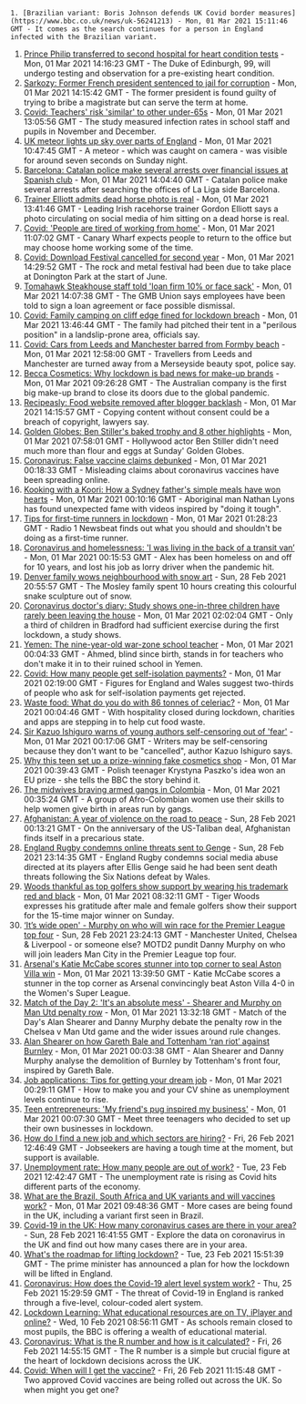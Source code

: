 
    1. [Brazilian variant: Boris Johnson defends UK Covid border measures](https://www.bbc.co.uk/news/uk-56241213) - Mon, 01 Mar 2021 15:11:46 GMT - It comes as the search continues for a person in England infected with the Brazilian variant.
1. [Prince Philip transferred to second hospital for heart condition tests](https://www.bbc.co.uk/news/uk-56241353) - Mon, 01 Mar 2021 14:16:23 GMT - The Duke of Edinburgh, 99, will undergo testing and observation for a pre-existing heart condition.
1. [Sarkozy: Former French president sentenced to jail for corruption](https://www.bbc.co.uk/news/world-europe-56237818) - Mon, 01 Mar 2021 14:15:42 GMT - The former president is found guilty of trying to bribe a magistrate but can serve the term at home.
1. [Covid: Teachers' risk 'similar' to other under-65s](https://www.bbc.co.uk/news/health-56238468) - Mon, 01 Mar 2021 13:05:56 GMT - The study measured infection rates in school staff and pupils in November and December.
1. [UK meteor lights up sky over parts of England](https://www.bbc.co.uk/news/uk-england-bristol-56237596) - Mon, 01 Mar 2021 10:47:45 GMT - A meteor - which was caught on camera - was visible for around seven seconds on Sunday night.
1. [Barcelona: Catalan police make several arrests over financial issues at Spanish club](https://www.bbc.co.uk/sport/football/56236872) - Mon, 01 Mar 2021 14:04:40 GMT - Catalan police make several arrests after searching the offices of La Liga side Barcelona.
1. [Trainer Elliott admits dead horse photo is real](https://www.bbc.co.uk/sport/horse-racing/56234556) - Mon, 01 Mar 2021 13:41:46 GMT - Leading Irish racehorse trainer Gordon Elliott says a photo circulating on social media of him sitting on a dead horse is real.
1. [Covid: 'People are tired of working from home'](https://www.bbc.co.uk/news/business-56237586) - Mon, 01 Mar 2021 11:07:02 GMT - Canary Wharf expects people to return to the office but may choose home working some of the time.
1. [Covid: Download Festival cancelled for second year](https://www.bbc.co.uk/news/uk-england-leicestershire-56242440) - Mon, 01 Mar 2021 14:29:52 GMT - The rock and metal festival had been due to take place at Donington Park at the start of June.
1. [Tomahawk Steakhouse staff told 'loan firm 10% or face sack'](https://www.bbc.co.uk/news/uk-england-56213042) - Mon, 01 Mar 2021 14:07:38 GMT - The GMB Union says employees have been told to sign a loan agreement or face possible dismissal.
1. [Covid: Family camping on cliff edge fined for lockdown breach](https://www.bbc.co.uk/news/uk-england-york-north-yorkshire-56239268) - Mon, 01 Mar 2021 13:46:44 GMT - The family had pitched their tent in a "perilous position" in a landslip-prone area, officials say.
1. [Covid: Cars from Leeds and Manchester barred from Formby beach](https://www.bbc.co.uk/news/uk-england-merseyside-56236447) - Mon, 01 Mar 2021 12:58:00 GMT - Travellers from Leeds and Manchester are turned away from a Merseyside beauty spot, police say.
1. [Becca Cosmetics: Why lockdown is bad news for make-up brands](https://www.bbc.co.uk/news/newsbeat-56215557) - Mon, 01 Mar 2021 09:26:28 GMT - The Australian company is the first big make-up brand to close its doors due to the global pandemic.
1. [Recipeasly: Food website removed after blogger backlash](https://www.bbc.co.uk/news/technology-56241653) - Mon, 01 Mar 2021 14:15:57 GMT - Copying content without consent could be a breach of copyright, lawyers say.
1. [Golden Globes: Ben Stiller's baked trophy and 8 other highlights](https://www.bbc.co.uk/news/entertainment-arts-56211035) - Mon, 01 Mar 2021 07:58:01 GMT - Hollywood actor Ben Stiller didn't need much more than flour and eggs at Sunday' Golden Globes.
1. [Coronavirus: False vaccine claims debunked](https://www.bbc.co.uk/news/world-56198229) - Mon, 01 Mar 2021 00:18:33 GMT - Misleading claims about coronavirus vaccines have been spreading online.
1. [Kooking with a Koori: How a Sydney father's simple meals have won hearts](https://www.bbc.co.uk/news/world-australia-56205629) - Mon, 01 Mar 2021 00:10:16 GMT - Aboriginal man Nathan Lyons has found unexpected fame with videos inspired by "doing it tough".
1. [Tips for first-time runners in lockdown](https://www.bbc.co.uk/news/newsbeat-55996596) - Mon, 01 Mar 2021 01:28:23 GMT - Radio 1 Newsbeat finds out what you should and shouldn't be doing as a first-time runner.
1. [Coronavirus and homelessness: 'I was living in the back of a transit van’](https://www.bbc.co.uk/news/uk-56216177) - Mon, 01 Mar 2021 00:15:53 GMT - Alex has been homeless on and off for 10 years, and lost his job as lorry driver when the pandemic hit.
1. [Denver family wows neighbourhood with snow art](https://www.bbc.co.uk/news/world-us-canada-56232777) - Sun, 28 Feb 2021 20:55:57 GMT - The Mosley family spent 10 hours creating this colourful snake sculpture out of snow.
1. [Coronavirus doctor's diary: Study shows one-in-three children have rarely been leaving the house](https://www.bbc.co.uk/news/health-56222926) - Mon, 01 Mar 2021 02:02:04 GMT - Only a third of children in Bradford had sufficient exercise during the first lockdown, a study shows.
1. [Yemen: The nine-year-old war-zone school teacher](https://www.bbc.co.uk/news/world-middle-east-56212929) - Mon, 01 Mar 2021 00:04:33 GMT - Ahmed, blind since birth, stands in for teachers who don't make it in to their ruined school in Yemen.
1. [Covid: How many people get self-isolation payments?](https://www.bbc.co.uk/news/56201754) - Mon, 01 Mar 2021 02:19:00 GMT - Figures for England and Wales suggest two-thirds of people who ask for self-isolation payments get rejected.
1. [Waste food: What do you do with 86 tonnes of celeriac?](https://www.bbc.co.uk/news/business-55855846) - Mon, 01 Mar 2021 00:04:46 GMT - With hospitality closed during lockdown, charities and apps are stepping in to help cut food waste.
1. [Sir Kazuo Ishiguro warns of young authors self-censoring out of 'fear'](https://www.bbc.co.uk/news/entertainment-arts-56208347) - Mon, 01 Mar 2021 00:17:06 GMT - Writers may be self-censoring because they don't want to be "cancelled", author Kazuo Ishiguro says.
1. [Why this teen set up a prize-winning fake cosmetics shop](https://www.bbc.co.uk/news/world-europe-56172456) - Mon, 01 Mar 2021 00:39:43 GMT - Polish teenager Krystyna Paszko's idea won an EU prize - she tells the BBC the story behind it.
1. [The midwives braving armed gangs in Colombia](https://www.bbc.co.uk/news/world-latin-america-56201572) - Mon, 01 Mar 2021 00:35:24 GMT - A group of Afro-Colombian women use their skills to help women give birth in areas run by gangs.
1. [Afghanistan: A year of violence on the road to peace](https://www.bbc.co.uk/news/world-asia-56157627) - Sun, 28 Feb 2021 00:13:21 GMT - On the anniversary of the US-Taliban deal, Afghanistan finds itself in a precarious state.
1. [England Rugby condemns online threats sent to Genge](https://www.bbc.co.uk/sport/rugby-union/56234157) - Sun, 28 Feb 2021 23:14:35 GMT - England Rugby condemns social media abuse directed at its players after Ellis Genge said he had been sent death threats following the Six Nations defeat by Wales.
1. [Woods thankful as top golfers show support by wearing his trademark red and black](https://www.bbc.co.uk/sport/golf/56236347) - Mon, 01 Mar 2021 08:32:11 GMT - Tiger Woods expresses his gratitude after male and female golfers show their support for the 15-time major winner on Sunday.
1. [‘It’s wide open' - Murphy on who will win race for the Premier League top four](https://www.bbc.co.uk/sport/football/56232606) - Sun, 28 Feb 2021 23:24:13 GMT - Manchester United, Chelsea & Liverpool - or someone else? MOTD2 pundit Danny Murphy on who will join leaders Man City in the Premier League top four.
1. [Arsenal's Katie McCabe scores stunner into top corner to seal Aston Villa win](https://www.bbc.co.uk/sport/av/football/56234334) - Mon, 01 Mar 2021 13:39:50 GMT - Katie McCabe scores a stunner in the top corner as Arsenal convincingly beat Aston Villa 4-0 in the Women's Super League.
1. [Match of the Day 2: 'It's an absolute mess' - Shearer and Murphy on Man Utd penalty row](https://www.bbc.co.uk/sport/av/football/56237802) - Mon, 01 Mar 2021 13:32:18 GMT - Match of the Day's Alan Shearer and Danny Murphy debate the penalty row in the Chelsea v Man Utd game and the wider issues around rule changes.
1. [Alan Shearer on how Gareth Bale and Tottenham ‘ran riot’ against Burnley](https://www.bbc.co.uk/sport/av/football/56234332) - Mon, 01 Mar 2021 00:03:38 GMT - Alan Shearer and Danny Murphy analyse the demolition of Burnley by Tottenham's front four, inspired by Gareth Bale.
1. [Job applications: Tips for getting your dream job](https://www.bbc.co.uk/news/education-56201233) - Mon, 01 Mar 2021 00:29:11 GMT - How to make you and your CV shine as unemployment levels continue to rise.
1. [Teen entrepreneurs: 'My friend's pug inspired my business'](https://www.bbc.co.uk/news/business-56102509) - Mon, 01 Mar 2021 00:07:30 GMT - Meet three teenagers who decided to set up their own businesses in lockdown.
1. [How do I find a new job and which sectors are hiring?](https://www.bbc.co.uk/news/explainers-53685650) - Fri, 26 Feb 2021 12:46:49 GMT - Jobseekers are having a tough time at the moment, but support is available.
1. [Unemployment rate: How many people are out of work?](https://www.bbc.co.uk/news/business-52660591) - Tue, 23 Feb 2021 12:42:47 GMT - The unemployment rate is rising as Covid hits different parts of the economy.
1. [What are the Brazil, South Africa and UK variants and will vaccines work?](https://www.bbc.co.uk/news/health-55659820) - Mon, 01 Mar 2021 09:48:36 GMT - More cases are being found in the UK, including a variant first seen in Brazil.
1. [Covid-19 in the UK: How many coronavirus cases are there in your area?](https://www.bbc.co.uk/news/uk-51768274) - Sun, 28 Feb 2021 16:41:55 GMT - Explore the data on coronavirus in the UK and find out how many cases there are in your area.
1. [What's the roadmap for lifting lockdown?](https://www.bbc.co.uk/news/explainers-52530518) - Tue, 23 Feb 2021 15:51:39 GMT - The prime minister has announced a plan for how the lockdown will be lifted in England.
1. [Coronavirus: How does the Covid-19 alert level system work?](https://www.bbc.co.uk/news/explainers-52634739) - Thu, 25 Feb 2021 15:29:59 GMT - The threat of Covid-19 in England is ranked through a five-level, colour-coded alert system.
1. [Lockdown Learning: What educational resources are on TV, iPlayer and online?](https://www.bbc.co.uk/news/education-55591821) - Wed, 10 Feb 2021 08:56:11 GMT - As schools remain closed to most pupils, the BBC is offering a wealth of educational material.
1. [Coronavirus: What is the R number and how is it calculated?](https://www.bbc.co.uk/news/health-52473523) - Fri, 26 Feb 2021 14:55:15 GMT - The R number is a simple but crucial figure at the heart of lockdown decisions across the UK.
1. [Covid: When will I get the vaccine?](https://www.bbc.co.uk/news/health-55045639) - Fri, 26 Feb 2021 11:15:48 GMT - Two approved Covid vaccines are being rolled out across the UK. So when might you get one?

